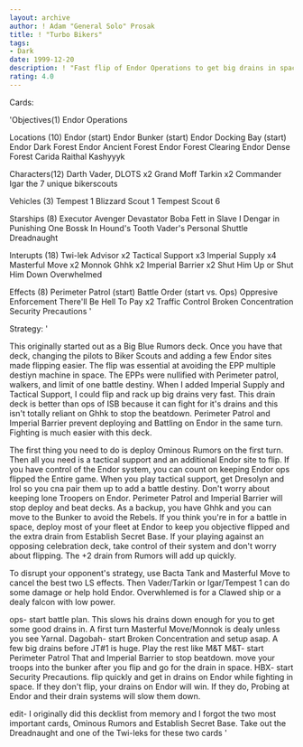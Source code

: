 ```yaml
---
layout: archive
author: ! Adam "General Solo" Prosak
title: ! "Turbo Bikers"
tags:
- Dark
date: 1999-12-20
description: ! "Fast flip of Endor Operations to get big drains in space and alot of power in space and anti beatdown on the ground."
rating: 4.0
---
```

Cards: 

'Objectives(1)
Endor Operations

Locations (10)
Endor (start)
Endor Bunker (start)
Endor Docking Bay (start)
Endor Dark Forest
Endor Ancient Forest
Endor Forest Clearing
Endor Dense Forest
Carida
Raithal
Kashyyyk

Characters(12)
Darth Vader, DLOTS x2
Grand Moff Tarkin x2
Commander Igar
the 7 unique bikerscouts

Vehicles (3)
Tempest 1
Blizzard Scout 1
Tempest Scout 6

Starships (8)
Executor
Avenger
Devastator
Boba Fett in Slave I
Dengar in Punishing One
Bossk In Hound's Tooth
Vader's Personal Shuttle
Dreadnaught

Interupts (18)
Twi-lek Advisor x2
Tactical Support x3
Imperial Supply x4
Masterful Move x2
Monnok
Ghhk x2
Imperial Barrier x2
Shut Him Up or Shut Him Down
Overwhelmed

Effects (8)
Perimeter Patrol (start)
Battle Order (start vs. Ops)
Oppresive Enforcement
There'll Be Hell To Pay x2
Traffic Control
Broken Concentration
Security Precautions '

Strategy: '

This originally started out as a Big Blue Rumors deck.  Once you have that deck, changing the pilots to Biker Scouts and adding a few Endor sites made flipping easier.  The flip was essential at avoiding the EPP multiple destiyn machine in space.  The EPPs were nullified with Perimeter patrol, walkers, and limit of one battle destiny.  When I added Imperial Supply and Tactical Support, I could flip and rack up big drains very fast.  This drain deck is better than ops of ISB because it can fight for it's drains and this isn't totally reliant on Ghhk to stop the beatdown.  Perimeter Patrol and Imperial Barrier prevent deploying and Battling on Endor in the same turn.  Fighting is much easier with this deck.

The first thing you need to do is deploy Ominous Rumors on the first turn.  Then all you need is a tactical support and an additional Endor site to flip.  If you have control of the Endor system, you can count on keeping Endor ops flipped the Entire game.  When you play tactical support, get Dresolyn and Irol so you cna pair them up to add a battle destiny.  Don't worry about keeping lone Troopers on Endor.  Perimeter Patrol and Imperial Barrier will stop deploy and beat decks.  As a backup, you have Ghhk and you can move to the Bunker to avoid the Rebels.  If you think you're in for a battle in space, deploy most of your fleet at Endor to keep you objective flipped and the extra drain from Establish Secret Base.  If your playing against an opposing celebration deck,  take control of their system and don't worry about flipping.  The +2 drain from Rumors will add up quickly.

To disrupt your opponent's strategy, use Bacta Tank and Masterful Move to cancel the best two LS effects.  Then Vader/Tarkin or Igar/Tempest 1 can do some damage or help hold Endor.	Overwhlemed is for a Clawed ship or a dealy falcon with low power.

ops- start battle plan.  This slows his drains down enough for you to get some good drains in.	A first turn Masterful Move/Monnok is dealy unless you see Yarnal.
Dagobah- start Broken Concentration and setup asap.  A few big drains before JT#1 is huge. Play the rest like M&T
M&T- start Perimeter Patrol That and Imperial Barrier to stop beatdown.  move your troops into the bunker after you flip and go for the drain in space.
HBX- start Security Precautions. flip quickly and get in drains on Endor while fighting in space.  If they don't flip, your drains on Endor will win.	If they do, Probing at Endor and their drain systems will slow them down.


edit- I originally did this decklist from memory and I forgot the two most important cards, Ominous Rumors and Establish Secret Base.  Take out the Dreadnaught and one of the Twi-leks for these two cards '